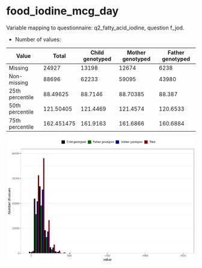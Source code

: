 # food_iodine_mcg_day
Variable mapping to questionnaire: q2_fatty_acid_iodine, question f_jod.
- Number of values:

| Value | Total | Child genotyped | Mother genotyped | Father genotyped |
| ----- | ----- | --------------- | ---------------- | ---------------- |
| Missing | 24927 | 13198 | 12674 | 6238 |
| Non-missing | 88696 | 62233 | 59095 | 43980 |
| 25th percentile | 88.49625 | 88.7146 | 88.70385 | 88.387 |
| 50th percentile | 121.50405 | 121.4469 | 121.4574 | 120.6533 |
| 75th percentile | 162.451475 | 161.9163 | 161.6866 | 160.6884 |



![](food_iodine_mcg_day_n.png)



